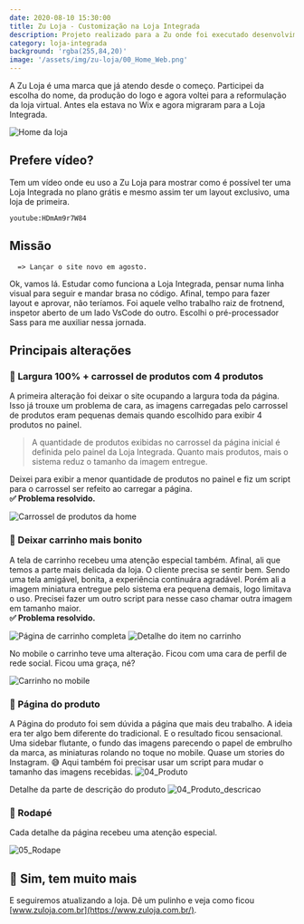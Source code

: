 ```yaml
---
date: 2020-08-10 15:30:00
title: Zu Loja - Customização na Loja Integrada
description: Projeto realizado para a Zu onde foi executado desenvolvimento de layout e tema para uma e-commerce na Loja Integrada
category: loja-integrada
background: 'rgba(255,84,20)'
image: '/assets/img/zu-loja/00_Home_Web.png'
---
```


A Zu Loja é uma marca que já atendo desde o começo. Participei da escolha do nome, da produção do logo e agora voltei para a reformulação da loja virtual. Antes ela estava no Wix e agora migraram para a Loja Integrada.

![Home da loja](/assets/img/zu-loja/00_Home_Web.png)

## Prefere vídeo?

Tem um vídeo onde eu uso a Zu Loja para mostrar como é possível ter uma Loja Integrada no plano grátis e mesmo assim ter um layout exclusivo, uma loja de primeira.

`youtube:HDmAm9r7W84`

## Missão

      => Lançar o site novo em agosto.

Ok, vamos lá. Estudar como funciona a Loja Integrada, pensar numa linha visual para seguir e mandar brasa no código. Afinal, tempo para fazer layout e aprovar, não teríamos. Foi aquele velho trabalho raiz de frotnend, inspetor aberto de um lado VsCode do outro. Escolhi o pré-processador Sass para me auxiliar nessa jornada.

## Principais alterações

### 🧩 Largura 100% + carrossel de produtos com 4 produtos

A primeira alteração foi deixar o site ocupando a largura toda da página. Isso já trouxe um problema de cara, as imagens carregadas pelo carrossel de produtos eram pequenas demais quando escolhido para exibir 4 produtos no painel.

> A quantidade de produtos exibidas no carrossel da página inicial é definida pelo painel da Loja Integrada. Quanto mais produtos, mais o sistema reduz o tamanho da imagem entregue.

Deixei para exibir a menor quantidade de produtos no painel e fiz um script para o carrossel ser refeito ao carregar a página.  
**✅ Problema resolvido.**

![Carrossel de produtos da home](/assets/img/zu-loja/01_Carrossel_Produtos_Home.png)

### 🧩 Deixar carrinho mais bonito

A tela de carrinho recebeu uma atenção especial também. Afinal, ali que temos a parte mais delicada da loja. O cliente precisa se sentir bem. Sendo uma tela amigável, bonita, a experiência continuára agradável. Porém ali a imagem miniatura entregue pelo sistema era pequena demais, logo limitava o uso. Precisei fazer um outro script para nesse caso chamar outra imagem em tamanho maior.  
**✅ Problema resolvido.**

![Página de carrinho completa](/assets/img/zu-loja/03_Carrinho.png)
![Detalhe do item no carrinho](/assets/img/zu-loja/03_Carrinho_item_web.png)

No mobile o carrinho teve uma alteração. Ficou com uma cara de perfil de rede social. Ficou uma graça, né?

![Carrinho no mobile](/assets/img/zu-loja/03_Carrinho_mobile.png)

### 🧩 Página do produto

A Página do produto foi sem dúvida a página que mais deu trabalho. A ideia era ter algo bem diferente do tradicional. E o resultado ficou sensacional. Uma sidebar flutante, o fundo das imagens parecendo o papel de embrulho da marca, as miniaturas rolando no toque no mobile. Quase um stories do Instagram. 😅
Aqui também foi precisar usar um script para mudar o tamanho das imagens recebidas.
![04_Produto](/assets/img/zu-loja/04_Produto.png)

Detalhe da parte de descrição do produto
![04_Produto_descricao](/assets/img/zu-loja/04_Produto_descricao.png)

### 🧩 Rodapé

Cada detalhe da página recebeu uma atenção especial.

![05_Rodape](/assets/img/zu-loja/05_Rodape.png)

## 🤟 Sim, tem muito mais

E seguiremos atualizando a loja. Dê um pulinho e veja como ficou [www.zuloja.com.br](https://www.zuloja.com.br/).
